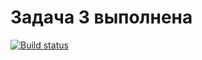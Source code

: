 # Задача 3 выполнена


[![Build status](https://ci.appveyor.com/api/projects/status/c1ltto4f48n28xf4?svg=true)](https://ci.appveyor.com/project/Albus72/ajs-homeworks-testing-3-3)